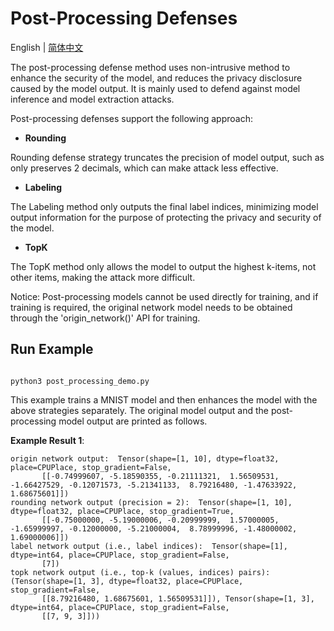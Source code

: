 # Post-Processing Defenses
English | [简体中文](./README_cn.md)

The post-processing defense method uses non-intrusive method to enhance the security of the model, and reduces the privacy disclosure caused by the model output. It is mainly used to defend against model inference and model extraction attacks.

Post-processing defenses support the following approach:

- **Rounding**

Rounding defense strategy truncates the precision of model output, such as only preserves 2 decimals, which can make attack less effective.

- **Labeling**

The Labeling method only outputs the final label indices, minimizing model output information for the purpose of protecting the privacy and security of the model.

- **TopK**

The TopK method only allows the model to output the highest k-items, not other items, making the attack more difficult.

Notice: Post-processing models cannot be used directly for training, and if training is required, the original network model needs to be obtained through the 'origin_network()' API for training.

## Run Example

```shell

python3 post_processing_demo.py

```

This example trains a MNIST model and then enhances the model with the above strategies separately. The original model output and the post-processing model output are printed as follows.


**Example Result 1**:

```
origin network output:  Tensor(shape=[1, 10], dtype=float32, place=CPUPlace, stop_gradient=False,
       [[-0.74999607, -5.18590355, -0.21111321,  1.56509531, -1.66427529, -0.12071573, -5.21341133,  8.79216480, -1.47633922,  1.68675601]])
rounding network output (precision = 2):  Tensor(shape=[1, 10], dtype=float32, place=CPUPlace, stop_gradient=True,
       [[-0.75000000, -5.19000006, -0.20999999,  1.57000005, -1.65999997, -0.12000000, -5.21000004,  8.78999996, -1.48000002,  1.69000006]])
label network output (i.e., label indices):  Tensor(shape=[1], dtype=int64, place=CPUPlace, stop_gradient=False,
       [7])
topk network output (i.e., top-k (values, indices) pairs):  (Tensor(shape=[1, 3], dtype=float32, place=CPUPlace, stop_gradient=False,
       [[8.79216480, 1.68675601, 1.56509531]]), Tensor(shape=[1, 3], dtype=int64, place=CPUPlace, stop_gradient=False,
       [[7, 9, 3]]))
```
